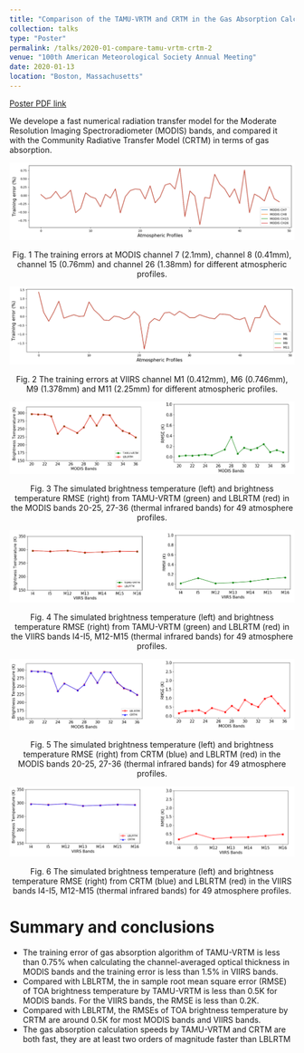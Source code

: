 ```yaml
---
title: "Comparison of the TAMU-VRTM and CRTM in the Gas Absorption Calculation"
collection: talks
type: "Poster"
permalink: /talks/2020-01-compare-tamu-vrtm-crtm-2
venue: "100th American Meteorological Society Annual Meeting"
date: 2020-01-13
location: "Boston, Massachusetts"
---
```


[Poster PDF link](/files/poster/AMS2020.pdf)

We develope a fast numerical radiation transfer model for the Moderate Resolution Imaging Spectroradiometer (MODIS) bands, and compared it with the Community Radiative Transfer Model (CRTM) in terms of gas absorption.

![figure 1](../figures/presentation/2020-ams-poster-figure-1.png)
<p style="text-align: center;">Fig. 1 The training errors at MODIS channel 7 (2.1mm), channel 8 (0.41mm), channel 15 (0.76mm) and channel 26 (1.38mm) for different atmospheric profiles.</p>

![figure 2](../figures/presentation/2020-ams-poster-figure-2.png)
<p style="text-align: center;">Fig. 2 The training errors at VIIRS channel M1 (0.412mm), M6 (0.746mm), M9 (1.378mm) and M11 (2.25mm) for different atmospheric profiles.</p>

![figure 3](../figures/presentation/2020-ams-poster-figure-3.png)
<p style="text-align: center;">Fig. 3 The simulated brightness temperature (left) and brightness temperature RMSE (right) from TAMU-VRTM (green) and LBLRTM (red) in the MODIS bands 20-25, 27-36 (thermal infrared bands) for 49 atmosphere profiles.</p>

![figure 4](../figures/presentation/2020-ams-poster-figure-4.png)
<p style="text-align: center;">Fig. 4 The simulated brightness temperature (left) and brightness temperature RMSE (right) from TAMU-VRTM (green) and LBLRTM (red) in the VIIRS bands I4-I5, M12-M15 (thermal infrared bands) for 49 atmosphere profiles.</p>

![figure 5](../figures/presentation/2020-ams-poster-figure-5.png)
<p style="text-align: center;">Fig. 5 The simulated brightness temperature (left) and brightness temperature RMSE (right) from CRTM (blue) and LBLRTM (red) in the MODIS bands 20-25, 27-36 (thermal infrared bands) for 49 atmosphere profiles.</p>

![figure 6](../figures/presentation/2020-ams-poster-figure-6.png)
<p style="text-align: center;">Fig. 6 The simulated brightness temperature (left) and brightness temperature RMSE (right) from CRTM (blue) and LBLRTM (red) in the VIIRS bands I4-I5, M12-M15 (thermal infrared bands) for 49 atmosphere profiles.</p>

Summary and conclusions
=======================
* The training error of gas absorption algorithm of TAMU-VRTM is less than 0.75% when calculating the channel-averaged optical thickness in MODIS bands and the training error is less than 1.5% in VIIRS bands. 
* Compared with LBLRTM, the in sample root mean square error (RMSE) of TOA brightness temperature by TAMU-VRTM is less than 0.5K for MODIS bands. For the VIIRS bands, the RMSE is less than 0.2K.
* Compared with LBLRTM, the RMSEs of TOA brightness temperature by CRTM are around 0.5K for most MODIS bands and VIIRS bands.
* The gas absorption calculation speeds by TAMU-VRTM and CRTM are both fast, they are at least two orders of magnitude faster than LBLRTM
